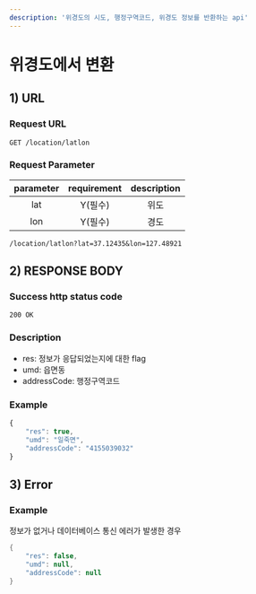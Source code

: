 ```yaml
---
description: '위경도의 시도, 행정구역코드, 위경도 정보를 반환하는 api'
---
```


# 위경도에서 변환

## 1\) URL

### Request URL

```text
GET /location/latlon
```

### Request Parameter

| parameter | requirement | description |
| :---: | :---: | :---: |
| lat | Y\(필수\) | 위도 |
| lon | Y\(필수\) | 경도 |

```markup
/location/latlon?lat=37.12435&lon=127.48921
```

## 2\) RESPONSE BODY

### Success http status code

`200 OK`

### Description

* res: 정보가 응답되었는지에 대한 flag
* umd: 읍면동
* addressCode: 행정구역코드

### Example

```typescript
{
    "res": true,
    "umd": "일죽면",
    "addressCode": "4155039032"
} 
```

## 3\) Error

### Example

정보가 없거나 데이터베이스 통신 에러가 발생한 경우

```java
{
    "res": false,
    "umd": null,
    "addressCode": null
}
```


